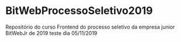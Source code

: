 # BitWebProcessoSeletivo2019
Repositório do curso Frontend do processo seletivo da empresa junior BitWebJr de 2019
teste dia 05/11/2019
